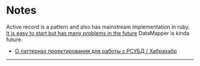 # Notes
Active record is a pattern and also has mainstream implementation in ruby. [It is easy to start but has many problems in the future](https://www.youtube.com/watch?v=QNnewJ-lzdc) DataMapper is kinda future.
- [О паттернах проектирования для работы с РСУБД / Хабрахабр](https://habrahabr.ru/post/339582/)

---
